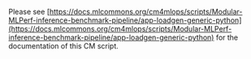 Please see [https://docs.mlcommons.org/cm4mlops/scripts/Modular-MLPerf-inference-benchmark-pipeline/app-loadgen-generic-python](https://docs.mlcommons.org/cm4mlops/scripts/Modular-MLPerf-inference-benchmark-pipeline/app-loadgen-generic-python) for the documentation of this CM script.
